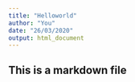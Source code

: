 ```yaml
---
title: "Helloworld"
author: "You"
date: "26/03/2020"
output: html_document
---
```



## This is a markdown file
